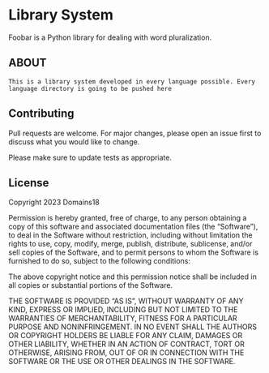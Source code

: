 # Library System

Foobar is a Python library for dealing with word pluralization.

## ABOUT
```
This is a library system developed in every language possible. Every language directory is going to be pushed here

```

## Contributing

Pull requests are welcome. For major changes, please open an issue first
to discuss what you would like to change.

Please make sure to update tests as appropriate.

## License


Copyright 2023 Domains18

Permission is hereby granted, free of charge, to any person obtaining a copy of this software and associated documentation files (the “Software”), to deal in the Software without restriction, including without limitation the rights to use, copy, modify, merge, publish, distribute, sublicense, and/or sell copies of the Software, and to permit persons to whom the Software is furnished to do so, subject to the following conditions:

The above copyright notice and this permission notice shall be included in all copies or substantial portions of the Software.

THE SOFTWARE IS PROVIDED “AS IS”, WITHOUT WARRANTY OF ANY KIND, EXPRESS OR IMPLIED, INCLUDING BUT NOT LIMITED TO THE WARRANTIES OF MERCHANTABILITY, FITNESS FOR A PARTICULAR PURPOSE AND NONINFRINGEMENT. IN NO EVENT SHALL THE AUTHORS OR COPYRIGHT HOLDERS BE LIABLE FOR ANY CLAIM, DAMAGES OR OTHER LIABILITY, WHETHER IN AN ACTION OF CONTRACT, TORT OR OTHERWISE, ARISING FROM, OUT OF OR IN CONNECTION WITH THE SOFTWARE OR THE USE OR OTHER DEALINGS IN THE SOFTWARE.


